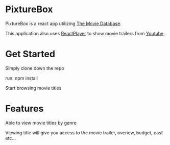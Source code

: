 # PixtureBox

PixtureBox is a react app utilizing [The Movie Database](https://developers.themoviedb.org/3/getting-started/introduction).

This application also uses [ReactPlayer](https://www.npmjs.com/package/react-player) to show movie trailers from [Youtube](https://www.youtube.com/).

# Get Started

Simply clone down the repo

run: npm install 

Start browsing movie titles

# Features

Able to view movie titles by genre

Viewing title will give you access to the movie trailer, overiew, budget, cast etc...

